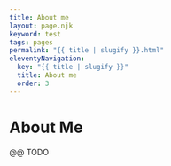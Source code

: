 ```yaml
---
title: About me
layout: page.njk
keyword: test
tags: pages
permalink: "{{ title | slugify }}.html"
eleventyNavigation:
  key: "{{ title | slugify }}"
  title: About me
  order: 3
---
```


# About Me

@@ TODO